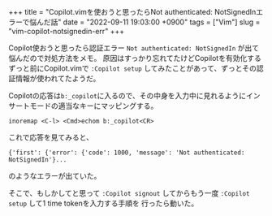 +++
title = "Copilot.vimを使おうと思ったらNot authenticated: NotSignedInエラーで悩んだ話"
date = "2022-09-11 19:03:00 +0900"
tags = ["Vim"]
slug = "vim-copilot-notsignedin-err"
+++

Copilot使おうと思ったら認証エラー `Not authenticated: NotSignedIn` が出て悩んだので対処方法をメモ。
原因はすっかり忘れてたけどCopilotを有効化するずっと前にCopilot.vimで `:Copilot setup` してみたことがあって、ずっとその認証情報が使われてたようだ。

<!--more-->

Copilotの応答は`b:_copilot`に入るので、その中身を入力中に見れるようにインサートモードの適当なキーにマッピングする。

```
inoremap <C-l> <Cmd>echom b:_copilot<CR>
```

これで応答を見てみると、

```
{'first': {'error': {'code': 1000, 'message': 'Not authenticated: NotSignedIn'}...
```

のようなエラーが出ていた。

そこで、もしかしてと思って `:Copilot signout` してからもう一度 `:Copilot setup` して1 time tokenを入力する手順を
行ったら動いた。
